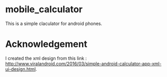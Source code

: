 # mobile_calculator

This is a simple claculator for android phones. 


# Acknowledgement 
I created the xml design from this link : http://www.viralandroid.com/2016/03/simple-android-calculator-app-xml-ui-design.html. 

